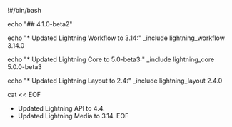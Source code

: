 !#/bin/bash

echo "## 4.1.0-beta2"

echo "* Updated Lightning Workflow to 3.14:"
_include lightning_workflow 3.14.0

echo "* Updated Lightning Core to 5.0-beta3:"
_include lightning_core 5.0.0-beta3

echo "* Updated Lightning Layout to 2.4:"
_include lightning_layout 2.4.0

cat << EOF
* Updated Lightning API to 4.4.
* Updated Lightning Media to 3.14.
EOF
